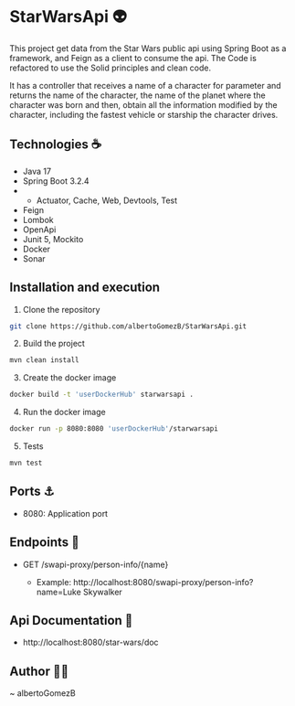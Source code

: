 # StarWarsApi 👽

This project get data from the Star Wars public api using Spring Boot as a framework, and Feign as a client to consume the api.
The Code is refactored to use the Solid principles and clean code.

It has a controller that receives a name of a character for parameter and returns the name of the character, the name of the planet where the character was born and then, obtain all the information modified by the character, including the fastest vehicle or starship the character drives.

## Technologies ☕
- Java 17
- Spring Boot 3.2.4
- -  Actuator, Cache, Web, Devtools, Test
- Feign
- Lombok
- OpenApi
- Junit 5, Mockito
- Docker
- Sonar

## Installation and execution

1. Clone the repository

```bash
git clone https://github.com/albertoGomezB/StarWarsApi.git
```

2. Build the project

```bash
mvn clean install
```

3. Create the docker image

```bash
docker build -t 'userDockerHub' starwarsapi .
```

4. Run the docker image

```bash
docker run -p 8080:8080 'userDockerHub'/starwarsapi
```

5. Tests
```bash
mvn test
```

## Ports ⚓

- 8080: Application port

## Endpoints 📡

- GET /swapi-proxy/person-info/{name} 

    - Example: http://localhost:8080/swapi-proxy/person-info?name=Luke Skywalker

## Api Documentation 📖

- http://localhost:8080/star-wars/doc


## Author 🧙‍♂️

~ albertoGomezB 
   









